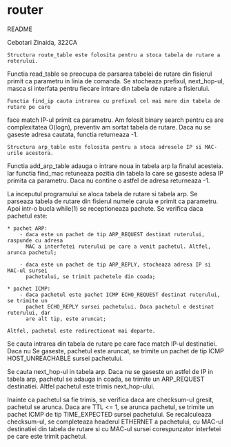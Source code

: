 # router
README

Cebotari Zinaida, 322CA

    Structura route_table este folosita pentru a stoca tabela de rutare a roterului.
Functia read_table se preocupa de parsarea tabelei de rutare din fisierul primit ca
parametru in linia de comanda. Se stocheaza prefixul, next_hop-ul, masca si interfata
pentru fiecare intrare din tabela de rutare a fisierului.

    Functia find_ip cauta intrarea cu prefixul cel mai mare din tabela de rutare pe care
face match IP-ul primit ca parametru. Am folosit binary search pentru ca are 
complexitatea O(logn), preventiv am sortat tabela de rutare. Daca nu se gaseste adresa
cautata, functia returneaza -1.

    Structura arp_table este folosita pentru a stoca adresele IP si MAC-urile acestora. 
Functia add_arp_table adauga o intrare noua in tabela arp la finalul acesteia. Iar
functia find_mac retuneaza pozitia din tabela la care se gaseste adesa IP primita ca 
parametru. Daca nu contine o astfel de adresa returneaza -1.

 La inceputul programului se aloca tabela de rutare si tabela arp. Se parseaza tabela
de rutare din fisierul numele caruia e primit ca parametru. Apoi intr-o bucla while(1) 
se receptioneaza pachete. Se verifica daca pachetul este:

    * pachet ARP:
        - daca este un pachet de tip ARP_REQUEST destinat ruterului, raspunde cu adresa 
          MAC a interfetei ruterului pe care a venit pachetul. Altfel, arunca pachetul;

        - daca este un pachet de tip ARP_REPLY, stocheaza adresa IP si MAC-ul sursei 
          pachetului, se trimit pachetele din coada;

    * pachet ICMP:
        - daca pachetul este pachet ICMP ECHO_REQUEST destinat ruterului, se trimite un 
          pachet ECHO_REPLY sursei pachetului. Daca pachetul e destinat ruterului, dar
          are alt tip, este aruncat;
    
    Altfel, pachetul este redirectionat mai departe.

Se cauta intrarea din tabela de rutare pe care face match IP-ul destinatiei. Daca nu
Se gaseste, pachetul este aruncat, se trimite un pachet de tip ICMP HOST_UNREACHABLE
sursei pachetului.

Se cauta next_hop-ul in tabela arp. Daca nu se gaseste un astfel de IP in tabela arp,
pachetul se adauga in coada, se trimite un ARP_REQUEST destinatiei. Altfel pachetul este
trimis next_hop-ului.

Inainte ca pachetul sa fie trimis, se verifica daca are checksum-ul gresit, pachetul
se arunca. Daca are TTL <= 1, se arunca pachetul, se trimite un pachet ICMP de tip 
TIME_EXPECTED sursei pachetului. Se recalculeaza checksum-ul, se completeaza headerul
ETHERNET a pachetului, cu MAC-ul destinatiei din tabela de rutare si cu MAC-ul sursei
corespunzator interfetei pe care este trimit pachetul.

    
